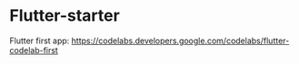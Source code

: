 # Flutter-starter
Flutter first app: https://codelabs.developers.google.com/codelabs/flutter-codelab-first
